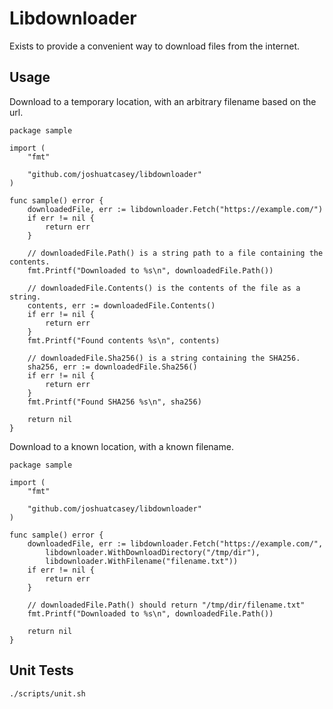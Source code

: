 # Libdownloader

Exists to provide a convenient way to download files from the internet.

## Usage

Download to a temporary location, with an arbitrary filename based on the url.

```golang
package sample

import (
	"fmt"
	
	"github.com/joshuatcasey/libdownloader"
)

func sample() error {
	downloadedFile, err := libdownloader.Fetch("https://example.com/")
	if err != nil {
		return err
	}

	// downloadedFile.Path() is a string path to a file containing the contents.
	fmt.Printf("Downloaded to %s\n", downloadedFile.Path())
	
	// downloadedFile.Contents() is the contents of the file as a string.
	contents, err := downloadedFile.Contents()
	if err != nil {
		return err
	}
	fmt.Printf("Found contents %s\n", contents)

	// downloadedFile.Sha256() is a string containing the SHA256.
	sha256, err := downloadedFile.Sha256()
	if err != nil {
		return err
	}
	fmt.Printf("Found SHA256 %s\n", sha256)
	
	return nil
}
```

Download to a known location, with a known filename.

```golang
package sample

import (
	"fmt"
	
	"github.com/joshuatcasey/libdownloader"
)

func sample() error {
	downloadedFile, err := libdownloader.Fetch("https://example.com/", 
		libdownloader.WithDownloadDirectory("/tmp/dir"),
		libdownloader.WithFilename("filename.txt"))
	if err != nil {
		return err
	}

	// downloadedFile.Path() should return "/tmp/dir/filename.txt"
	fmt.Printf("Downloaded to %s\n", downloadedFile.Path())

	return nil
}
```

## Unit Tests

```shell
./scripts/unit.sh
```